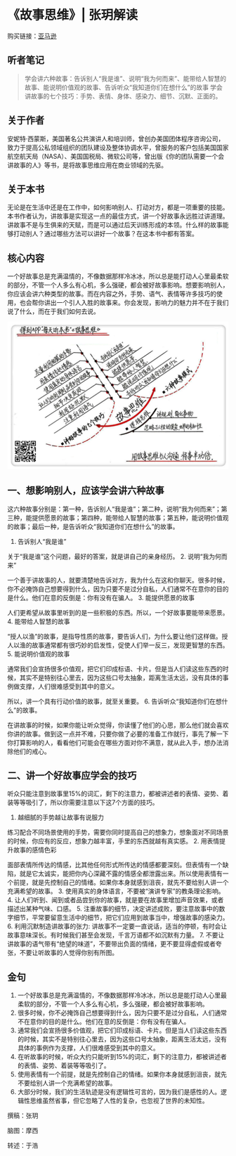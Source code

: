《故事思维》| 张玥解读
===========================

购买链接：[亚马逊](https://www.amazon.cn/故事思维-安妮特•西蒙斯/dp/B01N3C25MI/ref=sr_1_1?s=books&ie=UTF8&qid=1506439663&sr=1-1&keywords=故事思维)

听者笔记
---------------------------

> 学会讲六种故事：告诉别人“我是谁”、说明“我为何而来”、能带给人智慧的故事、能说明价值观的故事、告诉听众“我知道你们在想什么”的故事
> 学会讲故事的七个技巧：手势、表情、身体、感染力、细节、沉默、正面的。

关于作者
---------------------------

安妮特·西蒙斯，美国著名公共演讲人和培训师，曾创办美国团体程序咨询公司，致力于提高公私领域组织的团队建设及整体协调水平，曾服务的客户包括美国国家航空航天局（NASA）、美国国税局、微软公司等，曾出版《你的团队需要一个会讲故事的人》等书，是将故事思维应用在商业领域的先驱。     

关于本书
---------------------------

无论是在生活中还是在工作中，如何影响别人、打动对方，都是一项重要的技能。本书作者认为，讲故事是实现这一点的最佳方式，讲一个好故事永远胜过讲道理。讲故事不是与生俱来的天赋，而是可以通过后天训练形成的本领。什么样的故事能够打动别人？通过哪些方法可以讲好一个故事？在这本书中都有答案。

核心内容
---------------------------
一个好故事总是充满温情的，不像数据那样冷冰冰，所以总是能打动人心里最柔软的部分，不管一个人多么有心机，多么强硬，都会被好故事影响。想要影响别人，你应该会讲六种类型的故事。而在内容之外，手势、语气、表情等许多技巧的使用，也会帮你讲出一个引人入胜的故事来。你会发现，影响力的魅力并不在于我们说了什么，而在于我们如何去说。   
 
![](the-story-factor/001.JPG)

一、想影响别人，应该学会讲六种故事
---------------------------

这六种故事分别是：第一种，告诉别人“我是谁”；第二种，说明“我为何而来”；第三种，能提供愿景的故事；第四种，能带给人智慧的故事；第五种，能说明价值观的故事；最后一种，是告诉听众“我知道你们在想什么”的故事。

1. 告诉别人“我是谁”

关于“我是谁”这个问题，最好的答案，就是讲自己的亲身经历。
2. 说明“我为何而来”

一个善于讲故事的人，就要清楚地告诉对方，我为什么在这和你聊天。很多时候，你不必掩饰自己想要得到什么，因为只要不是过分自私，人们通常不在意你的目的是什么。他们在意的反倒是：你有没有在骗人。
3. 能提供愿景的故事

人们更希望从故事里听到的是一些积极的东西。所以，一个好故事要能带来愿景。
4. 能带给人智慧的故事

“授人以渔”的故事，是指导性质的故事，要告诉人们，为什么要让他们这样做。授人以渔的故事通常都有很巧妙的启发性，促使人们举一反三，发现更智慧的东西。
5. 能说明价值观的故事

通常我们会宣扬很多价值观，把它们印成标语、卡片。但是当人们读这些东西的时候，其实不是特别往心里去，因为这些口号太抽象，距离生活太远，没有具体的事例做支撑，人们很难感受到其中的意义。

所以，讲一个具有行动价值的故事，就至关重要。
6. 告诉听众“我知道你们在想什么”的故事。

在讲故事的时候，如果你能让听众觉得，你读懂了他们的心思，那么他们就会喜欢你讲的故事。做到这一点并不难，只要你做了必要的准备工作就行，事先了解一下你打算影响的人，看看他们可能会在哪些方面对你不满意，就从此入手，想办法消除他们的戒心。

二、讲一个好故事应学会的技巧
---------------------------

听众只能注意到故事里15%的词汇，剩下的注意力，都被讲述者的表情、姿势、着装等等吸引了，所以你需要注意以下这7个方面的技巧。

1. 越细腻的手势越让故事有说服力

练习配合不同场景使用的手势，需要你同时提高自己的想象力，想象面对不同场景的时候，你应有的反应，想象力越丰富，手里的东西就越有真实感。
2. 用表情提升故事的感情色彩

面部表情所传达的情感，比其他任何形式所传达的情感都要深刻。但表情有一个缺陷，就是它太诚实，能把你内心深藏不露的情感全都泄露出来。所以使用表情有一个前提，就是先控制自己的情绪。如果你本身就感到沮丧，就先不要给别人讲一个充满希望的故事。
3. 使用真实的身体语言，不要被“演讲专家”的教条理论影响。
4. 让人们听到、闻到或者品尝到你的故事，就是要在故事里增加声音效果，或者描述出某种气味、口感。
5. 注重故事的细节，决定讲述成败，要注意故事中的数字细节，平常要留意生活中的细节，把它们应用到故事当中，增强故事的感染力。
6. 利用沉默制造讲故事的张力: 讲故事不一定要一直说话，适当的停顿，有时会让故事意味深长。有时候我们甚至会发现，千言万语都不如沉默有力量。
7. 不要让讲故事的语气带有“绝望的味道”，不要带出负面的情绪，更不要显得虚假或者夸张，不要让听故事的人觉得你别有所图。  

金句
---------------------------

1. 一个好故事总是充满温情的，不像数据那样冷冰冰，所以总是能打动人心里最柔软的部分，不管一个人多么有心机，多么强硬，都会被好故事影响。
2. 很多时候，你不必掩饰自己想要得到什么，因为只要不是过分自私，人们通常不在意你的目的是什么。他们在意的反倒是：你有没有在骗人。
3. 通常我们会宣扬很多价值观，把它们印成标语、卡片。但是当人们读这些东西的时候，其实不是特别往心里去，因为这些口号太抽象，距离生活太远，没有具体的事例作为支撑，人们很难感受到其中的意义。
4. 在听故事的时候，听众大约只能听到15%的词汇，剩下的注意力，都被讲述者的表情、姿势、着装等等吸引了。
5. 使用表情有一个前提，就是先控制自己的情绪。如果你本身就感到沮丧，就先不要给别人讲一个充满希望的故事。
6. 大部分时候，我们的生活轨迹是没有逻辑性可言的，因为我们是感性的人。逻辑性思维虽然省事，但它忽略了人性的复杂，也忽视了世界的未知性。

撰稿：张玥

脑图：摩西

转述：于浩